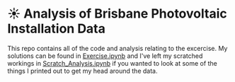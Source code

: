 # ☀ Analysis of Brisbane Photovoltaic Installation Data

This repo contains all of the code and analysis relating to the excercise. My solutions can be found in [Exercise.ipynb](https://github.com/lukekh/SolarExercise/blob/main/Exercise.ipynb) and I've left my scratched workings in [Scratch_Analysis.ipynb](https://github.com/lukekh/SolarExercise/blob/main/Scratch_Analysis.ipynb) if you wanted to look at some of the things I printed out to get my head around the data.
